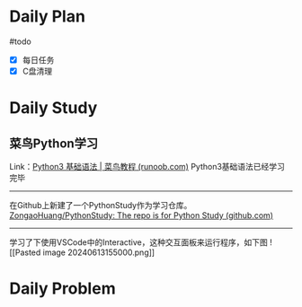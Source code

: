 # Daily Plan
#todo
- [x] 每日任务
- [x] C盘清理
# Daily Study
## 菜鸟Python学习
Link：[Python3 基础语法 | 菜鸟教程 (runoob.com)](https://www.runoob.com/python3/python3-basic-syntax.html)
Python3基础语法已经学习完毕

---

在Github上新建了一个PythonStudy作为学习仓库。
[ZongaoHuang/PythonStudy: The repo is for Python Study (github.com)](https://github.com/ZongaoHuang/PythonStudy)

---
学习了下使用VSCode中的Interactive，这种交互面板来运行程序，如下图
![[Pasted image 20240613155000.png]]


# Daily Problem